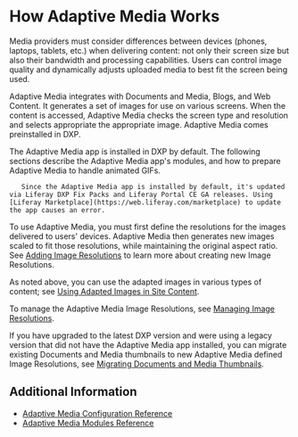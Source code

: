 # How Adaptive Media Works

Media providers must consider differences between devices (phones, laptops, tablets, etc.) when delivering content: not only their screen size but also their bandwidth and processing capabilities. Users can control image quality and dynamically adjusts uploaded media to best fit the screen being used.

Adaptive Media integrates with Documents and Media, Blogs, and Web Content. It generates a set of images for use on various screens. When the content is accessed, Adaptive Media checks the screen type and resolution and selects appropriate the appropriate image. Adaptive Media comes preinstalled in DXP.

The Adaptive Media app is installed in DXP by default. The following sections describe the Adaptive Media app's modules, and how to prepare Adaptive Media to handle animated GIFs.

```tip::
   Since the Adaptive Media app is installed by default, it's updated via Liferay DXP Fix Packs and Liferay Portal CE GA releases. Using [Liferay Marketplace](https://web.liferay.com/marketplace) to update the app causes an error.
```

To use Adaptive Media, you must first define the resolutions for the images delivered to users' devices. Adaptive Media then generates new images scaled to fit those resolutions, while maintaining the original aspect ratio. See [Adding Image Resolutions](./adding-image-resolutions.md) to learn more about creating new Image Resolutions.

As noted above, you can use the adapted images in various types of content; see [Using Adapted Images in Site Content](./using-adapted-images-in-site-content.md).

To manage the Adaptive Media Image Resolutions, see [Managing Image Resolutions](./managing-image-resolutions.md).

If you have upgraded to the latest DXP version and were using a legacy version that did not have the Adaptive Media app installed, you can migrate existing Documents and Media thumbnails to new Adaptive Media defined Image Resolutions, see [Migrating Documents and Media Thumbnails](./migrating-documents-and-media-thumbnails.md).

## Additional Information

* [Adaptive Media Configuration Reference](./adaptive-media-configuration-reference.md)
* [Adaptive Media Modules Reference](../../developer-guide/adaptive-media-modules-reference.md)
